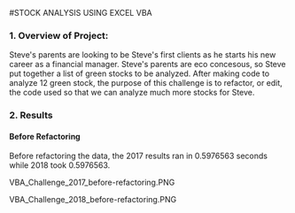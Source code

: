 #STOCK ANALYSIS USING EXCEL VBA

### 1. Overview of Project: 
Steve's parents are looking to be Steve's first clients as he starts his new career as a financial manager. Steve's parents are eco concesous, so Steve put together a list of green stocks to be analyzed. After making code to analyze 12 green stock, the purpose of this challenge is to refactor, or edit, the code used so that we can analyze much more stocks for Steve.

### 2. Results

#### Before Refactoring
Before refactoring the data, the 2017 results ran in 0.5976563 seconds while 2018 took 0.5976563. 

VBA_Challenge_2017_before-refactoring.PNG

VBA_Challenge_2018_before-refactoring.PNG
